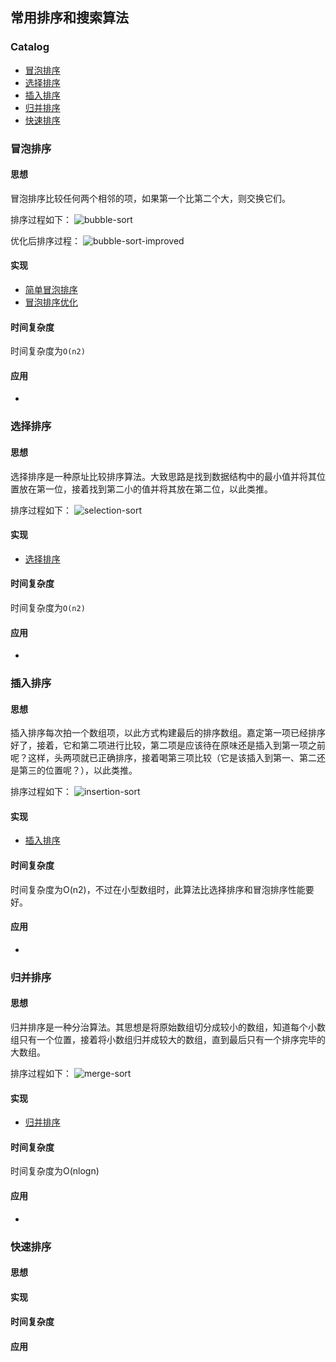 ## 常用排序和搜索算法

### Catalog

- [冒泡排序](#冒泡排序)
- [选择排序](#选择排序)
- [插入排序](#插入排序)
- [归并排序](#归并排序)
- [快速排序](#快速排序)

### 冒泡排序

#### 思想

冒泡排序比较任何两个相邻的项，如果第一个比第二个大，则交换它们。

排序过程如下：
![bubble-sort](../../../assets/bubble-sort.png)

优化后排序过程：
![bubble-sort-improved](../../../assets/bubble-sort-improved.png)

#### 实现

- [简单冒泡排序](./bubble-sort.js)
- [冒泡排序优化](./bubble-sort-improved.js)

#### 时间复杂度

时间复杂度为`O(n2)`

#### 应用

-

### 选择排序

#### 思想

选择排序是一种原址比较排序算法。大致思路是找到数据结构中的最小值并将其位置放在第一位，接着找到第二小的值并将其放在第二位，以此类推。

排序过程如下：
![selection-sort](../../../assets/selection-sort.png)

#### 实现

- [选择排序](./selection-sort.js)

#### 时间复杂度

时间复杂度为`O(n2)`

#### 应用

-

### 插入排序

#### 思想

插入排序每次拍一个数组项，以此方式构建最后的排序数组。嘉定第一项已经排序好了，接着，它和第二项进行比较，第二项是应该待在原味还是插入到第一项之前呢？这样，头两项就已正确排序，接着喝第三项比较（它是该插入到第一、第二还是第三的位置呢？），以此类推。

排序过程如下：
![insertion-sort](../../../assets/insertion-sort.png)

#### 实现

- [插入排序](./insertion-sort.js)

#### 时间复杂度

时间复杂度为O(n2)，不过在小型数组时，此算法比选择排序和冒泡排序性能要好。

#### 应用

-

### 归并排序

#### 思想

归并排序是一种分治算法。其思想是将原始数组切分成较小的数组，知道每个小数组只有一个位置，接着将小数组归并成较大的数组，直到最后只有一个排序完毕的大数组。

排序过程如下：
![merge-sort](../../../assets/merge-sort.png)

#### 实现

- [归并排序](./merge-sort.js)

#### 时间复杂度

时间复杂度为O(nlogn)

#### 应用

-

### 快速排序
#### 思想
#### 实现
#### 时间复杂度
#### 应用
